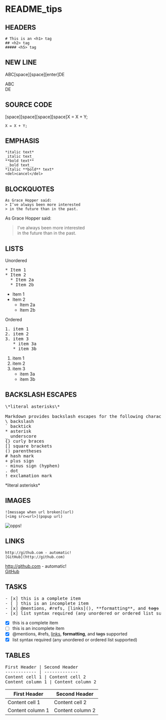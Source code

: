 # README_tips

## HEADERS
    # This is an <h1> tag
    ## <h2> tag
    ##### <h5> tag
    
## NEW LINE
ABC[space][space][enter]DE

ABC  
DE

## SOURCE CODE
[space][space][space][space]X = X + Y;

    X = X + Y;

## EMPHASIS
    *italic text*
    _italic text_
    **bold text**
    __bold text__
    *italic **bold** text*
    <del>cancel</del>
 
## BLOCKQUOTES
    As Grace Hopper said:
    > I’ve always been more interested   
    > in the future than in the past.
As Grace Hopper said:
> I’ve always been more interested   
> in the future than in the past.

## LISTS
Unordered  
<pre>
* Item 1   
* Item 2  
  * Item 2a   
  * Item 2b 
</pre>
* Item 1   
* Item 2  
  * Item 2a   
  * Item 2b 

Ordered
<pre>
1. item 1
2. item 2
3. item 3
   * item 3a
   * item 3b
</pre>
1. item 1
2. item 2
3. item 3
   * item 3a
   * item 3b
  
## BACKSLASH ESCAPES
<pre>
\*literal asterisks\*

Markdown provides backslash escapes for the following characters:
\ backslash
` backtick
* asterisk
_ underscore
{} curly braces
[] square brackets
() parentheses
# hash mark
+ plus sign
- minus sign (hyphen)
. dot
! exclamation mark
</pre>
\*literal asterisks\*

## IMAGES
    ![message when url broken](url)
    [<img src=url>](popup url)
![opps!](https://i.ebayimg.com/00/s/NjExWDg3Ng==/z/5QMAAOSwU~9dj2l2/$_59.JPG?set_id=8800005007)

## LINKS
    http://github.com - automatic!
    [GitHub](http://github.com)

http://github.com - automatic!  
[GitHub](http://github.com)

## TASKS
<pre>
- [x] this is a complete item
- [ ] this is an incomplete item
- [x] @mentions, #refs, [links](), **formatting**, and <del>tags</del> supported
- [x] list syntax required (any unordered or ordered list supported)
</pre>
- [x] this is a complete item
- [ ] this is an incomplete item
- [x] @mentions, #refs, [links](), **formatting**, and <del>tags</del> supported
- [x] list syntax required (any unordered or ordered list supported)

## TABLES
<pre>
First Header | Second Header
------------ | -------------
Content cell 1 | Content cell 2
Content column 1 | Content column 2
</pre>
First Header | Second Header
------------ | -------------
Content cell 1 | Content cell 2
Content column 1 | Content column 2
